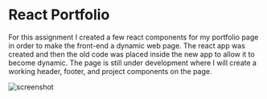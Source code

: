 # React Portfolio

For this assignment I created a few react components for my portfolio page in order to make the front-end a dynamic web page. The react app was created and then the old code was placed inside the new app to allow it to become dynamic. The page is still under development where I will create a working header, footer, and project components on the page.

![screenshot](employee_directory_react\react-portfolio\portfoliopage.PNG)